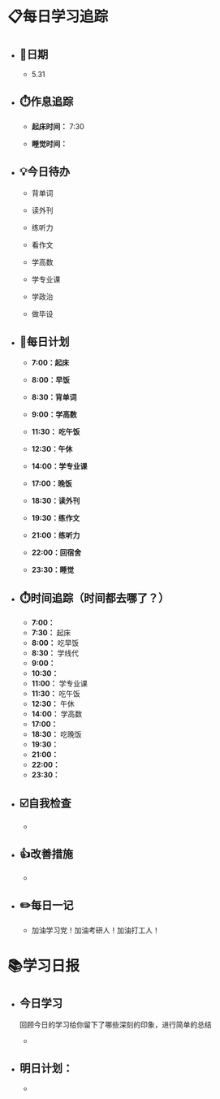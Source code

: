 # 📋每日学习追踪

- ## 📆日期

  - 5.31

- ## ⏱️作息追踪

  - **起床时间：** 7:30

  - **睡觉时间：**

- ## 💡今日待办

  - 背单词

  - 读外刊

  - 练听力

  - 看作文

  - 学高数

  - 学专业课

  - 学政治

  - 做毕设

- ## 📝每日计划

  - **7:00：起床**

  - **8:00：早饭**

  - **8:30：背单词**

  - **9:00：学高数**

  - **11:30： 吃午饭**

  - **12:30：午休**

  - **14:00：学专业课**

  - **17:00：晚饭**

  - **18:30：读外刊**

  - **19:30：练作文**

  - **21:00：练听力**

  - **22:00：回宿舍**

  - **23:30：睡觉**

- ## ⏱️时间追踪（时间都去哪了？）

  - **7:00：**
  - **7:30：** 起床
  - **8:00：** 吃早饭
  - **8:30：** 学线代
  - **9:00：** 
  - **10:30：** 
  - **11:00：** 学专业课
  - **11:30：** 吃午饭
  - **12:30：** 午休
  - **14:00：** 学高数
  - **17:00：** 
  - **18:30：** 吃晚饭
  - **19:30：**
  - **21:00：**
  - **22:00：**
  - **23:30：**

- ## ☑️自我检查

  - 

- ## 👍改善措施

  - 

- ## ✏️每日一记

  - 加油学习党！加油考研人！加油打工人！

# 📚学习日报

- ## 今日学习

  回顾今日的学习给你留下了哪些深刻的印象，进行简单的总结

  - 

- ## 明日计划：
  
  - 